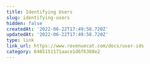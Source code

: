 ```yaml
---
title: Identifying Users
slug: identifying-users
hidden: false
createdAt: '2022-06-22T17:49:58.720Z'
updatedAt: '2022-06-22T17:49:58.720Z'
type: link
link_url: https://www.revenuecat.com/docs/user-ids
category: 6465151171aace1d6f6388e2
---
```

